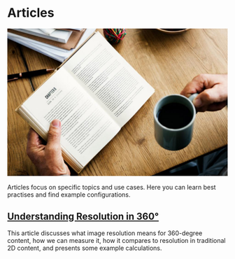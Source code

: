 # Articles

![Cover](img/StockSnap_UDUTMK0974_edited.jpg)

Articles focus on specific topics and use cases. Here you can learn best practises and find 
example configurations.

## [Understanding Resolution in 360°](articles/resolution.md)

This article discusses what image resolution means for 360-degree content, how we can measure it,
how it compares to resolution in traditional 2D content, and presents some example calculations.
